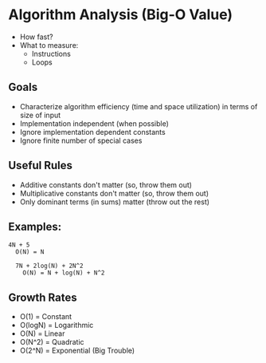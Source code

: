 # Algorithm Analysis (Big-O Value) #

* How fast?
* What to measure:
  * Instructions
  * Loops

## Goals ##
* Characterize algorithm efficiency (time and space utilization) in terms of size of input
* Implementation independent (when possible)
* Ignore implementation dependent constants
* Ignore finite number of special cases

## Useful Rules ##
* Additive constants don't matter (so, throw them out)
* Multiplicative constants don't matter (so, throw them out)
* Only dominant terms (in sums) matter (throw out the rest)

## Examples: ##
    4N + 5
      O(N) = N

      7N + 2log(N) + 2N^2
        O(N) = N + log(N) + N^2

## Growth Rates ##
* O(1) = Constant
* O(logN) = Logarithmic
* O(N) = Linear
* O(N^2) = Quadratic
* O(2^N) = Exponential (Big Trouble)
